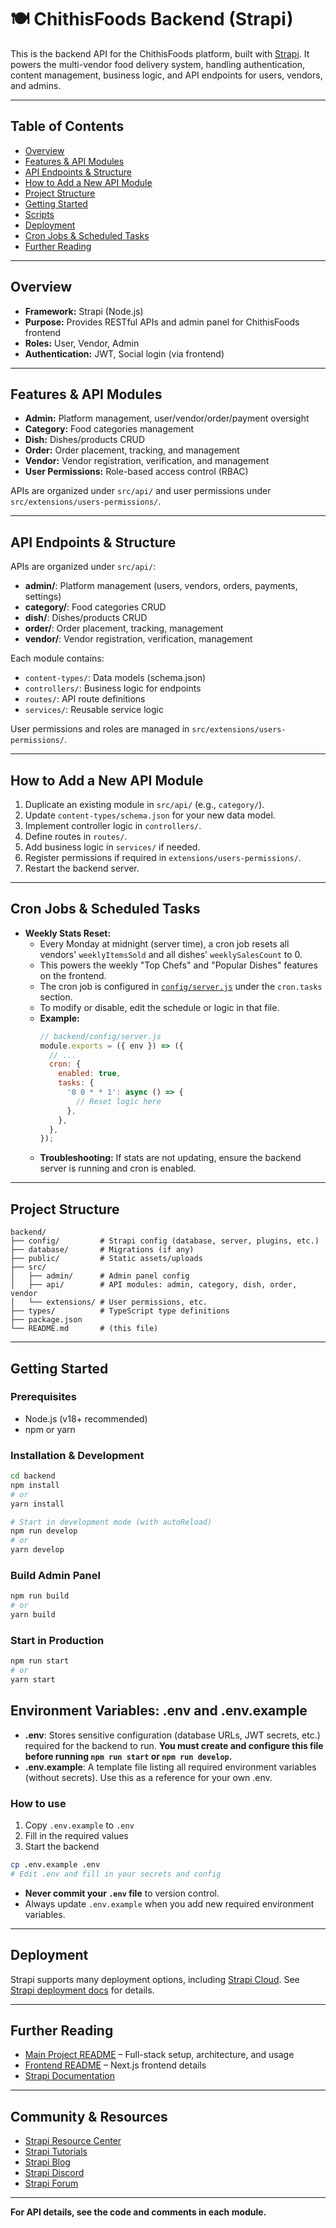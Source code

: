 # 🍽️ ChithisFoods Backend (Strapi)

This is the backend API for the ChithisFoods platform, built with [Strapi](https://strapi.io/). It powers the multi-vendor food delivery system, handling authentication, content management, business logic, and API endpoints for users, vendors, and admins.

---

## Table of Contents
- [Overview](#overview)
- [Features & API Modules](#features--api-modules)
- [API Endpoints & Structure](#api-endpoints--structure)
- [How to Add a New API Module](#how-to-add-a-new-api-module)
- [Project Structure](#project-structure)
- [Getting Started](#getting-started)
- [Scripts](#scripts)
- [Deployment](#deployment)
- [Cron Jobs & Scheduled Tasks](#cron-jobs--scheduled-tasks)
- [Further Reading](#further-reading)

---

## Overview
- **Framework:** Strapi (Node.js)
- **Purpose:** Provides RESTful APIs and admin panel for ChithisFoods frontend
- **Roles:** User, Vendor, Admin
- **Authentication:** JWT, Social login (via frontend)

---

## Features & API Modules
- **Admin:** Platform management, user/vendor/order/payment oversight
- **Category:** Food categories management
- **Dish:** Dishes/products CRUD
- **Order:** Order placement, tracking, and management
- **Vendor:** Vendor registration, verification, and management
- **User Permissions:** Role-based access control (RBAC)

APIs are organized under `src/api/` and user permissions under `src/extensions/users-permissions/`.

---

## API Endpoints & Structure

APIs are organized under `src/api/`:
- **admin/**: Platform management (users, vendors, orders, payments, settings)
- **category/**: Food categories CRUD
- **dish/**: Dishes/products CRUD
- **order/**: Order placement, tracking, management
- **vendor/**: Vendor registration, verification, management

Each module contains:
- `content-types/`: Data models (schema.json)
- `controllers/`: Business logic for endpoints
- `routes/`: API route definitions
- `services/`: Reusable service logic

User permissions and roles are managed in `src/extensions/users-permissions/`.

---

## How to Add a New API Module

1. Duplicate an existing module in `src/api/` (e.g., `category/`).
2. Update `content-types/schema.json` for your new data model.
3. Implement controller logic in `controllers/`.
4. Define routes in `routes/`.
5. Add business logic in `services/` if needed.
6. Register permissions if required in `extensions/users-permissions/`.
7. Restart the backend server.

---

## Cron Jobs & Scheduled Tasks

- **Weekly Stats Reset:**
  - Every Monday at midnight (server time), a cron job resets all vendors' `weeklyItemsSold` and all dishes' `weeklySalesCount` to 0.
  - This powers the weekly "Top Chefs" and "Popular Dishes" features on the frontend.
  - The cron job is configured in [`config/server.js`](./config/server.js) under the `cron.tasks` section.
  - To modify or disable, edit the schedule or logic in that file.
  - **Example:**
    ```js
    // backend/config/server.js
    module.exports = ({ env }) => ({
      // ...
      cron: {
        enabled: true,
        tasks: {
          '0 0 * * 1': async () => {
            // Reset logic here
          },
        },
      },
    });
    ```
  - **Troubleshooting:** If stats are not updating, ensure the backend server is running and cron is enabled.

---

## Project Structure
```
backend/
├── config/         # Strapi config (database, server, plugins, etc.)
├── database/       # Migrations (if any)
├── public/         # Static assets/uploads
├── src/
│   ├── admin/      # Admin panel config
│   ├── api/        # API modules: admin, category, dish, order, vendor
│   └── extensions/ # User permissions, etc.
├── types/          # TypeScript type definitions
├── package.json
└── README.md       # (this file)
```

---

## Getting Started

### Prerequisites
- Node.js (v18+ recommended)
- npm or yarn

### Installation & Development
```bash
cd backend
npm install
# or
yarn install

# Start in development mode (with autoReload)
npm run develop
# or
yarn develop
```

### Build Admin Panel
```bash
npm run build
# or
yarn build
```

### Start in Production
```bash
npm run start
# or
yarn start
```

## Environment Variables: .env and .env.example

- **.env**: Stores sensitive configuration (database URLs, JWT secrets, etc.) required for the backend to run. **You must create and configure this file before running `npm run start` or `npm run develop`.**
- **.env.example**: A template file listing all required environment variables (without secrets). Use this as a reference for your own .env.

### How to use
1. Copy `.env.example` to `.env`
2. Fill in the required values
3. Start the backend

```bash
cp .env.example .env
# Edit .env and fill in your secrets and config
```

- **Never commit your `.env` file** to version control.
- Always update `.env.example` when you add new required environment variables.

---

## Deployment
Strapi supports many deployment options, including [Strapi Cloud](https://cloud.strapi.io). See [Strapi deployment docs](https://docs.strapi.io/dev-docs/deployment) for details.

---

## Further Reading
- [Main Project README](../README.md) – Full-stack setup, architecture, and usage
- [Frontend README](../frontend/README.md) – Next.js frontend details
- [Strapi Documentation](https://docs.strapi.io)

---

## Community & Resources
- [Strapi Resource Center](https://strapi.io/resource-center)
- [Strapi Tutorials](https://strapi.io/tutorials)
- [Strapi Blog](https://strapi.io/blog)
- [Strapi Discord](https://discord.strapi.io)
- [Strapi Forum](https://forum.strapi.io/)

---

**For API details, see the code and comments in each module.**
